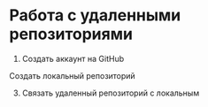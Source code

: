 # Работа с удаленными репозиториями

1. Создать аккаунт на GitHub

Создать локальный репозиторий

3. Связать удаленный репозиторий с локальным
